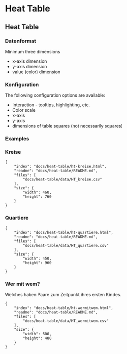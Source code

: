 # Heat Table

## Heat Table

### Datenformat

Minimum three dimensions
* x-axis dimension
* y-axis dimension
* value (color) dimension

### Konfiguration

The following configuration options are available:
* Interaction - tooltips, highlighting, etc.
* Color scale
* x-axis
* y-axis
* dimensions of table squares (not necessarily squares)

### Examples

### Kreise

```project
{
    "index": "docs/heat-table/ht-kreise.html",
    "readme": "docs/heat-table/README.md",
    "files": [
        "docs/heat-table/data/HT_kreise.csv"
    ],
    "size": {
        "width": 460,
        "height": 760
    }
}
```

### Quartiere

```project
{
    "index": "docs/heat-table/ht-quartiere.html",
    "readme": "docs/heat-table/README.md",
    "files": [
        "docs/heat-table/data/HT_quartiere.csv"
    ],
    "size": {
        "width": 450,
        "height": 960
    }
}
```

### Wer mit wem?

Welches haben Paare zum Zeitpunkt ihres ersten Kindes.

```project
{
    "index": "docs/heat-table/ht-wermitwem.html",
    "readme": "docs/heat-table/README.md",
    "files": [
        "docs/heat-table/data/HT_wermitwem.csv"
    ],
    "size": {
        "width": 600,
        "height": 480
    }
}
```
